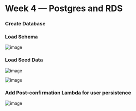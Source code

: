 # Week 4 — Postgres and RDS

### Create Database


### Load Schema

![image](https://user-images.githubusercontent.com/2639639/226503104-ce7a2b8e-0bc7-4beb-84ca-898eb0c6a9e9.png)


### Load Seed Data

![image](https://user-images.githubusercontent.com/2639639/226502949-b8262d96-1eca-498f-93d1-10f28364b488.png)

![image](https://user-images.githubusercontent.com/2639639/226503012-c289ff8e-6990-4875-b9af-98af4575c139.png)


### Add Post-confirmation Lambda for user persistence

![image](https://user-images.githubusercontent.com/2639639/228045646-918c0182-d338-4e4c-a48e-78fa441a0457.png)


